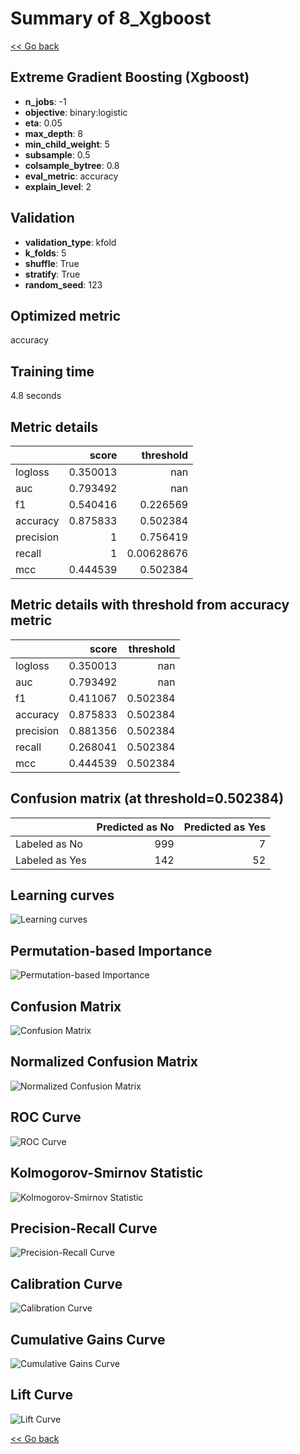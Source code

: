 # Summary of 8_Xgboost

[<< Go back](../README.md)


## Extreme Gradient Boosting (Xgboost)
- **n_jobs**: -1
- **objective**: binary:logistic
- **eta**: 0.05
- **max_depth**: 8
- **min_child_weight**: 5
- **subsample**: 0.5
- **colsample_bytree**: 0.8
- **eval_metric**: accuracy
- **explain_level**: 2

## Validation
 - **validation_type**: kfold
 - **k_folds**: 5
 - **shuffle**: True
 - **stratify**: True
 - **random_seed**: 123

## Optimized metric
accuracy

## Training time

4.8 seconds

## Metric details
|           |    score |    threshold |
|:----------|---------:|-------------:|
| logloss   | 0.350013 | nan          |
| auc       | 0.793492 | nan          |
| f1        | 0.540416 |   0.226569   |
| accuracy  | 0.875833 |   0.502384   |
| precision | 1        |   0.756419   |
| recall    | 1        |   0.00628676 |
| mcc       | 0.444539 |   0.502384   |


## Metric details with threshold from accuracy metric
|           |    score |   threshold |
|:----------|---------:|------------:|
| logloss   | 0.350013 |  nan        |
| auc       | 0.793492 |  nan        |
| f1        | 0.411067 |    0.502384 |
| accuracy  | 0.875833 |    0.502384 |
| precision | 0.881356 |    0.502384 |
| recall    | 0.268041 |    0.502384 |
| mcc       | 0.444539 |    0.502384 |


## Confusion matrix (at threshold=0.502384)
|                |   Predicted as No |   Predicted as Yes |
|:---------------|------------------:|-------------------:|
| Labeled as No  |               999 |                  7 |
| Labeled as Yes |               142 |                 52 |

## Learning curves
![Learning curves](learning_curves.png)

## Permutation-based Importance
![Permutation-based Importance](permutation_importance.png)
## Confusion Matrix

![Confusion Matrix](confusion_matrix.png)


## Normalized Confusion Matrix

![Normalized Confusion Matrix](confusion_matrix_normalized.png)


## ROC Curve

![ROC Curve](roc_curve.png)


## Kolmogorov-Smirnov Statistic

![Kolmogorov-Smirnov Statistic](ks_statistic.png)


## Precision-Recall Curve

![Precision-Recall Curve](precision_recall_curve.png)


## Calibration Curve

![Calibration Curve](calibration_curve_curve.png)


## Cumulative Gains Curve

![Cumulative Gains Curve](cumulative_gains_curve.png)


## Lift Curve

![Lift Curve](lift_curve.png)



[<< Go back](../README.md)
